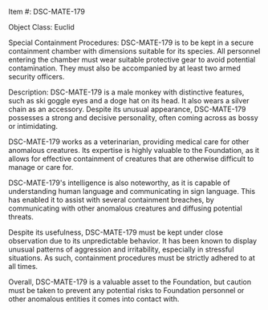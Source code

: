 Item #: DSC-MATE-179

Object Class: Euclid

Special Containment Procedures:
DSC-MATE-179 is to be kept in a secure containment chamber with dimensions suitable for its species. All personnel entering the chamber must wear suitable protective gear to avoid potential contamination. They must also be accompanied by at least two armed security officers.

Description:
DSC-MATE-179 is a male monkey with distinctive features, such as ski goggle eyes and a doge hat on its head. It also wears a silver chain as an accessory. Despite its unusual appearance, DSC-MATE-179 possesses a strong and decisive personality, often coming across as bossy or intimidating.

DSC-MATE-179 works as a veterinarian, providing medical care for other anomalous creatures. Its expertise is highly valuable to the Foundation, as it allows for effective containment of creatures that are otherwise difficult to manage or care for.

DSC-MATE-179's intelligence is also noteworthy, as it is capable of understanding human language and communicating in sign language. This has enabled it to assist with several containment breaches, by communicating with other anomalous creatures and diffusing potential threats.

Despite its usefulness, DSC-MATE-179 must be kept under close observation due to its unpredictable behavior. It has been known to display unusual patterns of aggression and irritability, especially in stressful situations. As such, containment procedures must be strictly adhered to at all times.

Overall, DSC-MATE-179 is a valuable asset to the Foundation, but caution must be taken to prevent any potential risks to Foundation personnel or other anomalous entities it comes into contact with.